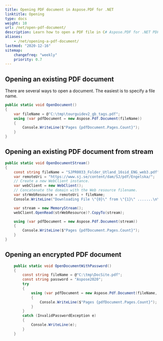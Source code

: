 ```yaml
---
title: Opening PDF document in Aspose.PDF for .NET
linktitle: Opening
type: docs
weight: 10
url: /net/open-pdf-document/
description: Learn how to open a PDF file in C# Aspose.PDF for .NET PDF library.
aliases:
    - /net/opening-a-pdf-document/
lastmod: "2020-12-16"
sitemap:
    changefreq: "weekly"
    priority: 0.7
---
```


## Opening an existing PDF document

There are several ways to open a document. The easiest is to specify a file name.

```csharp
public static void OpenDocument()
{
    var fileName = @"C:\tmp\tourguidev2_gb_tags.pdf";
    using (var pdfDocument = new Aspose.Pdf.Document(fileName))
    {
        Console.WriteLine($"Pages {pdfDocument.Pages.Count}");
    }
}
```

## Opening an existing PDF document from stream

```csharp
public static void OpenDocumentStream()
{
    const string fileName = "SJPR0033_Folder_Utland_16sid_ENG_web3.pdf";
    var remoteUri = "https://www.sj.se/content/dam/SJ/pdf/Engelska/";
    // Create a new WebClient instance.
    var webClient = new WebClient();
    // Concatenate the domain with the Web resource filename.
    var strWebResource = remoteUri + fileName;
    Console.WriteLine("Downloading File \"{0}\" from \"{1}\" .......\n\n", fileName, strWebResource);

    var stream = new MemoryStream();
    webClient.OpenRead(strWebResource)?.CopyTo(stream);

    using (var pdfDocument = new Aspose.Pdf.Document(stream))
    {
        Console.WriteLine($"Pages {pdfDocument.Pages.Count}");
    }
}
```

## Opening an encrypted PDF document

```csharp
    public static void OpenDocumentWithPassword()
    {
        const string fileName = @"C:\tmp\DocSite.pdf";
        const string password = "Aspose2020";
        try
        {
            using (var pdfDocument = new Aspose.Pdf.Document(fileName, password))
            {
                Console.WriteLine($"Pages {pdfDocument.Pages.Count}");
            }
        }
        catch (InvalidPasswordException e)
        {
            Console.WriteLine(e);
        }
    }
```
